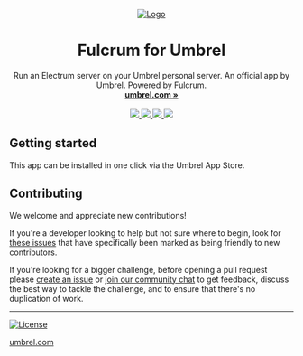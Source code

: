 <p align="center">
  <a href="https://umbrel.com">
    <img src="https://i.imgur.com/5u1Eweg.jpg" alt="Logo">
  </a>
  <h1 align="center">Fulcrum for Umbrel</h1>
  <p align="center">
    Run an Electrum server on your Umbrel personal server. An official app by Umbrel. Powered by Fulcrum.
    <br />
    <a href="https://umbrel.com"><strong>umbrel.com »</strong></a>
    <br />
    <br />
    <a href="https://twitter.com/umbrel">
      <img src="https://img.shields.io/twitter/follow/umbrel?style=social" />
    </a>
    <a href="https://t.me/getumbrel">
      <img src="https://img.shields.io/badge/community-chat-%235351FB">
    </a>
    <a href="https://reddit.com/r/getumbrel">
      <img src="https://img.shields.io/reddit/subreddit-subscribers/getumbrel?style=social">
    </a>
    <a href="https://community.getumbrel.com">
      <img src="https://img.shields.io/badge/community-forum-%235351FB">
    </a>
  </p>
</p>

## Getting started

This app can be installed in one click via the Umbrel App Store.

## Contributing

We welcome and appreciate new contributions!

If you're a developer looking to help but not sure where to begin, look for [these issues](https://github.com/getumbrel/umbrel-fulcrum/issues?q=is%3Aissue+is%3Aopen+label%3A%22good+first+issue%22) that have specifically been marked as being friendly to new contributors.

If you're looking for a bigger challenge, before opening a pull request please [create an issue](https://github.com/getumbrel/umbrel-fulcrum/issues/new/choose) or [join our community chat](https://t.me/getumbrel) to get feedback, discuss the best way to tackle the challenge, and to ensure that there's no duplication of work.

---

[![License](https://img.shields.io/github/license/getumbrel/umbrel-fulcrum?color=%235351FB)](https://github.com/getumbrel/umbrel-fulcrum/blob/master/LICENSE.md)

[umbrel.com](https://umbrel.com)
